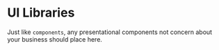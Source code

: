 # UI Libraries

Just like `components`, any presentational components not concern about your business should place here.